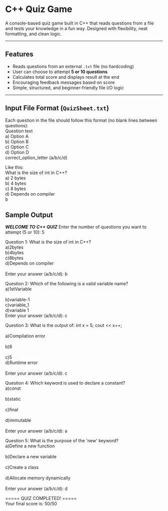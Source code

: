 # C++ Quiz Game

A console-based quiz game built in C++ that reads questions from a file and tests your knowledge in a fun way. Designed with flexibility, neat formatting, and clean logic.

---

## Features

- Reads questions from an external `.txt` file (no hardcoding)
- User can choose to attempt **5 or 10 questions**
- Calculates total score and displays result at the end
- Encouraging feedback messages based on score
- Simple, structured, and beginner-friendly file I/O logic

---

##  Input File Format (`QuizSheet.txt`)

Each question in the file should follow this format (no blank lines between questions):<br>
Question text<br>
a) Option A<br>
b) Option B<br>
c) Option C<br>
d) Option D<br>
correct_option_letter (a/b/c/d)<br>

Like this:<br>
What is the size of int in C++?<br>
a) 2 bytes<br>
b) 4 bytes<br>
c) 8 bytes<br>
d) Depends on compiler<br>
b<br>

## Sample Output
*********WELCOME TO C++ QUIZ*********
Enter the number of questions you want to attempt (5 or 10): 5<br>

Question 1: What is the size of int in C++?<br>
a)2bytes<br>
b)4bytes<br>
c)8bytes<br>
d)Depends on compiler<br>  
Enter your answer (a/b/c/d): b<br>

Question 2: Which of the following is a valid variable name?<br>
a)1stVariable<br>  
b)variable-1 <br> 
c)variable_1 <br> 
d)variable 1 <br> 
Enter your answer (a/b/c/d): c<br>

Question 3: What is the output of:  int x = 5;  cout << x++;<br>  
a)Compilation error<br>  
b)6<br>  
c)5<br> 
d)Runtime error<br>  
Enter your answer (a/b/c/d): c<br>

Question 4: Which keyword is used to declare a constant?<br>
a)const<br>  
b)static<br>  
c)final<br>  
d)immutable<br>  
Enter your answer (a/b/c/d): a<br>

Question 5: What is the purpose of the 'new' keyword?<br>
a)Define a new function<br>  
b)Declare a new variable<br>  
c)Create a class<br>  
d)Allocate memory dynamically<br>  
Enter your answer (a/b/c/d): d<br>

===== QUIZ COMPLETED! =====<br>
Your final score is: 50/50  
